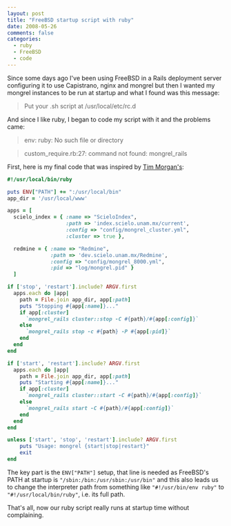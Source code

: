 ```yaml
---
layout: post
title: "FreeBSD startup script with ruby"
date: 2008-05-26
comments: false
categories:
  - ruby
  - FreeBSD
  - code
---
```


Since some days ago I've been using FreeBSD in a Rails deployment server configuring it to use Capistrano, nginx and mongrel but then I wanted my mongrel instances to be run at startup and what I found was this message:

> Put your .sh script at /usr/local/etc/rc.d

And since I like ruby, I began to code my script with it and the problems came:

> env: ruby: No such file or directory

> custom_require.rb:27: command not found: mongrel_rails

First, here is my final code that was inspired by <a href="http://snippets.dzone.com/posts/show/2594">Tim Morgan's</a>:

```ruby
#!/usr/local/bin/ruby

puts ENV["PATH"] += ":/usr/local/bin"
app_dir = '/usr/local/www'

apps = [
  scielo_index = { :name => "ScieloIndex",
                   :path => 'index.scielo.unam.mx/current',
                   :config => "config/mongrel_cluster.yml",
                   :cluster => true },

  redmine = { :name => "Redmine",
              :path => 'dev.scielo.unam.mx/Redmine',
              :config => "config/mongrel_8000.yml",
              :pid => "log/mongrel.pid" }
  ]

if ['stop', 'restart'].include? ARGV.first
  apps.each do |app|
    path = File.join app_dir, app[:path]
    puts "Stopping #{app[:name]}..."
    if app[:cluster]
      `mongrel_rails cluster::stop -C #{path}/#{app[:config]}`
    else
      `mongrel_rails stop -c #{path} -P #{app[:pid]}`
    end
  end
end

if ['start', 'restart'].include? ARGV.first
  apps.each do |app|
    path = File.join app_dir, app[:path]
    puts "Starting #{app[:name]}..."
    if app[:cluster]
      `mongrel_rails cluster::start -C #{path}/#{app[:config]}`
    else
      `mongrel_rails start -C #{path}/#{app[:config]}`
    end
  end
end

unless ['start', 'stop', 'restart'].include? ARGV.first
    puts "Usage: mongrel {start|stop|restart}"
    exit
end
```

The key part is the `ENV["PATH"]` setup, that line is needed as FreeBSD's PATH at startup is `"/sbin:/bin:/usr/sbin:/usr/bin"` and this also leads us to change the interpreter path from something like `"#!/usr/bin/env ruby"` to `"#!/usr/local/bin/ruby"`, i.e. its full path.

That's all, now our ruby script really runs at startup time without complaining.
